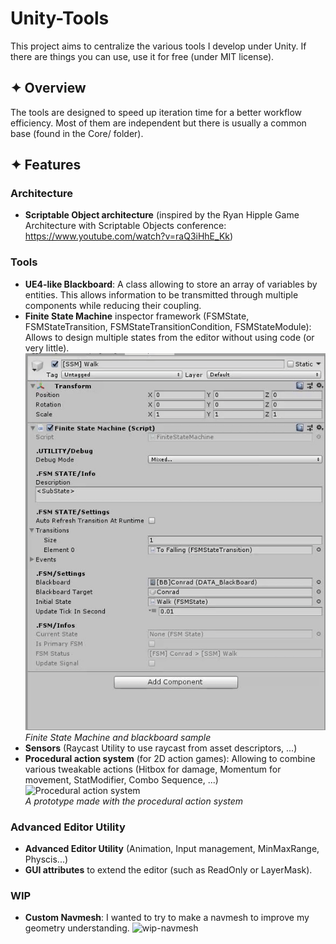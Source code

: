 # Unity-Tools
This project aims to centralize the various tools I develop under Unity. 
If there are things you can use, use it for free (under MIT license).

## ✦ Overview
The tools are designed to speed up iteration time for a better workflow efficiency. Most of them are independent but there is usually a common base (found in the Core/ folder). 

## ✦ Features

###  Architecture
* **Scriptable Object architecture** (inspired by the Ryan Hipple Game Architecture with Scriptable Objects conference: https://www.youtube.com/watch?v=raQ3iHhE_Kk)

### Tools
* **UE4-like Blackboard**: A class allowing to store an array of variables by entities. This allows information to be transmitted through multiple components while reducing their coupling.
* **Finite State Machine** inspector framework (FSMState, FSMStateTransition, FSMStateTransitionCondition, FSMStateModule):
Allows to design multiple states from the editor without using code (or very little).                                     
![overview-demo](github/fsm-bb-sample.gif)                                                              
*Finite State Machine and blackboard sample*
* **Sensors** (Raycast Utility to use raycast from asset descriptors, ...)
* **Procedural action system** (for 2D action games): Allowing to combine various tweakable actions (Hitbox for damage, Momentum for movement, StatModifier, Combo Sequence, ...)                                                               
![Procedural action system](github/procedural-action-system.gif)                                          
*A prototype made with the procedural action system*

### Advanced Editor Utility
* **Advanced Editor Utility** (Animation, Input management, MinMaxRange, Physcis...)
* **GUI attributes** to extend the editor (such as ReadOnly or LayerMask).

### WIP

* **Custom Navmesh**: I wanted to try to make a navmesh to improve my geometry understanding.
![wip-navmesh](github/navmesh.gif)
